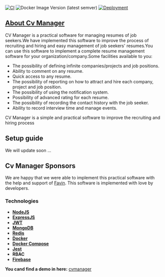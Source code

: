 [![CI](https://github.com/AliML111/cvmanager/actions/workflows/ci.yml/badge.svg)](https://github.com/AliML111/cvmanager/actions/workflows/ci.yml)  ![Docker Image Version (latest semver)](https://img.shields.io/docker/v/cvmanager/img?logo=docker) [![Deployment](https://github.com/AliML111/backend/actions/workflows/cd.yml/badge.svg)](https://github.com/AliML111/cvmanager/actions/workflows/cd.yml)



## [About Cv Manager](https://cvmanager.ir)

CV Manager is a practical software for managing resumes of job seekers.We have implemented this software to improve the process of recruiting and hiring and easy management of job seekers' resumes.You can use this software to implement a complete resume management software for your organization/company.Some facilities available to you:

- The possibility of defining infinite companies/projects and job positions.
- Ability to comment on any resume.
- Quick access to any resume.
- The possibility of reporting on how to attract and hire each company, project and job position.
- The possibility of using the notification system.
- Possibility of advanced rating for each resume.
- The possibility of recording the contact history with the job seeker.
- Ability to record interview time and manage events.

CV Manager is a simple and practical software to improve the recruiting and hiring process

## Setup guide

We will update soon ...

## Cv Manager    Sponsors

We are happy that we were able to implement this practical software with the help and support of [Favin](https://fatertejarat.com/). This software is implemented with love by developers.

### Technologies

- **[NodeJS](https://nodejs.org/en)**
- **[ExpressJS](https://expressjs.com/)**
- **[JWT](https://jwt.io)**
- **[MongoDB](https://www.mongodb.com/)**
- **[Redis](https://redis.io/)**
- **[Docker](https://www.docker.com/)**
- **[Docker Compose](https://docs.docker.com/compose/)**
- **[Jest](https://jestjs.io/)**
- **RBAC**
- **[Firebase](https://firebase.google.com/)**

**You cand find a demo in here:**
[cvmanager](https://cvmanager.ir)

